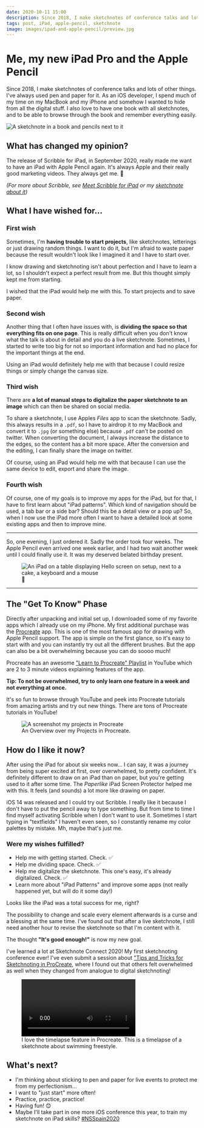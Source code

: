 ```yaml
---
date: 2020-10-11 15:00
description: Since 2018, I make sketchnotes of conference talks and lots of other things. I've always used pen and paper for it. As an iOS developer, I spend much of my time on my MacBook and my iPhone and somehow I wanted to hide from all the digital stuff. I also love to have one book with all sketchnotes, and to be able to browse through the book and remember everything easily.
tags: post, iPad, apple-pencil, sketchnote
image: images/ipad-and-apple-pencil/preview.jpg
---
```


# Me, my new iPad Pro and the Apple Pencil

Since 2018, I make sketchnotes of conference talks and lots of other things. I've always used pen and paper for it. As an iOS developer, I spend much of my time on my MacBook and my iPhone and somehow I wanted to hide from all the digital stuff. I also love to have one book with all sketchnotes, and to be able to browse through the book and remember everything easily.

<img src="../../images/ipad-and-apple-pencil/header.jpg" alt="A sketchnote in a book and pencils next to it" />

## What has changed my opinion?

The release of Scribble for iPad, in September 2020, really made me want to have an iPad with Apple Pencil again. It's always Apple and their really good marketing videos. They always get me. 🙈

_(For more about Scribble, see [Meet Scribble for iPad](https://developer.apple.com/videos/play/wwdc2020/10106/) or my [sketchnote about it](https://fbernutz.github.io/sketchnotes/wwdc20-meet-scribble-for-ipad/))_

## What I have wished for...

### First wish

Sometimes, I'm **having trouble to start projects**, like sketchnotes, letterings or just drawing random things. I want to do it, but I'm afraid to waste paper because the result wouldn't look like I imagined it and I have to start over.

I know drawing and sketchnoting isn't about perfection and I have to learn a lot, so I shouldn't expect a perfect result from me. But this thought simply kept me from starting.

I wished that the iPad would help me with this. To start projects and to save paper.

### Second wish

Another thing that I often have issues with, is **dividing the space so that everything fits on one page**. This is really difficult when you don't know what the talk is about in detail and you do a live sketchnote. Sometimes, I started to write too big for not so important information and had no place for the important things at the end.

Using an iPad would definitely help me with that because I could resize things or simply change the canvas size.

### Third wish

There are **a lot of manual steps to digitalize the paper sketchnote to an image** which can then be shared on social media.

To share a sketchnote, I use Apples _Files_ app to scan the sketchnote. Sadly, this always results in a `.pdf`, so I have to airdrop it to my MacBook and convert it to `.jpg` (or something else) because `.pdf` can't be posted on twitter. When converting the document, I always increase the distance to the edges, so the content has a bit more space. After the conversion and the editing, I can finally share the image on twitter.

Of course, using an iPad would help me with that because I can use the same device to edit, export and share the image.

### Fourth wish

Of course, one of my goals is to improve my apps for the iPad, but for that, I have to first learn about "iPad patterns". Which kind of navigation should be used, a tab bar or a side bar? Should this be a detail view or a pop up? So, when I now use the iPad more often I want to have a detailed look at some existing apps and then to improve mine.

---

So, one evening, I just ordered it. Sadly the order took four weeks. The Apple Pencil even arrived one week earlier, and I had two wait another week until I could finally use it. It was my deserved belated birthday present.

<figure>
    <img src="../../images/ipad-and-apple-pencil/ipad-welcome.jpg" alt="An iPad on a table displaying Hello screen on setup, next to a cake, a keyboard and a mouse" />
    <figcaption>👋</figcaption>
</figure>

---

## The "Get To Know" Phase

Directly after unpacking and initial set up, I downloaded some of my favorite apps which I already use on my iPhone. My first additional purchase was the [Procreate](https://apps.apple.com/de/app/procreate/id425073498) app. This is one of the most famous app for drawing with Apple Pencil support. The app is simple on the first glance, so it's easy to start with and you can instantly try out all the different brushes. But the app can also be a bit overwhelming because you can do soooo much!

Procreate has an awesome ["Learn to Procreate" Playlist](https://www.youtube.com/playlist?list=PLlpSQCrjuGkoZHyUyO3cNEMyYPNkF0Hne) in YouTube which are 2 to 3 minute videos explaining features of the app.

**Tip: To not be overwhelmed, try to only learn one feature in a week and not everything at once.**

It's so fun to browse through YouTube and peek into Procreate tutorials from amazing artists and try out new things. There are tons of Procreate tutorials in YouTube!

<figure>
    <img src="../../images/ipad-and-apple-pencil/procreate-overview.jpg" alt="A screenshot my projects in Procreate" />
    <figcaption>An Overview over my Projects in Procreate.</figcaption>
</figure>

## How do I like it now?

After using the iPad for about six weeks now... I can say, it was a journey from being super excited at first, over overwhelmed, to pretty confident. It's definitely different to draw on an iPad than on paper, but you're getting used to it after some time. The _Paperlike_ iPad Screen Protector helped me with this. It feels (and sounds) a lot more like drawing on paper.

iOS 14 was released and I could try out Scribble. I really like it because I don't have to put the pencil away to type something. But from time to time I find myself activating Scribble when I don't want to use it. Sometimes I start typing in "textfields" I haven't even seen, so I constantly rename my color palettes by mistake. Mh, maybe that's just me.

### Were my wishes fulfilled?

- Help me with getting started. Check. ✅
- Help me dividing space. Check. ✅
- Help me digitalize the sketchnote. This one's easy, it's already digitalized. Check. ✅
- Learn more about "iPad Patterns" and improve some apps (not really happened yet, but will do it some day!)

Looks like the iPad was a total success for me, right?

The possibility to change and scale every element afterwards is a curse and a blessing at the same time. I've found out that after a live sketchnote, I still need another hour to revise the sketchnote so that I'm content with it.

The thought **"It's good enough!"** is now my new goal.

I've learned a lot at Sketchnote Connect 2020! My first sketchnoting conference ever! I've even submit a session about ["Tips and Tricks for Sketchnoting in ProCreate](https://fbernutz.github.io/sketchnotes/snconnect20-tips-and-tricks-for-sketchnoting-in-procreate/), where I found out that others felt overwhelmed as well when they changed from analogue to digital sketchnoting!

<figure>
    <video controls autoplay>
  <source src="../../images/ipad-and-apple-pencil/kraulkurs.mp4" type="video/mp4"></video>
    <figcaption>I love the timelapse feature in Procreate. This is a timelapse of a sketchnote about swimming freestyle.</figcaption>
</figure>

## What's next?

- I'm thinking about sticking to pen and paper for live events to protect me from my perfectionism...
- I want to "just start" more often!
- Practice, practice, practice!
- Having fun! 😊
- Maybe I'll take part in one more iOS conference this year, to train my sketchnote on iPad skills? [#NSSpain2020](https://remote.nsspain.com/)
